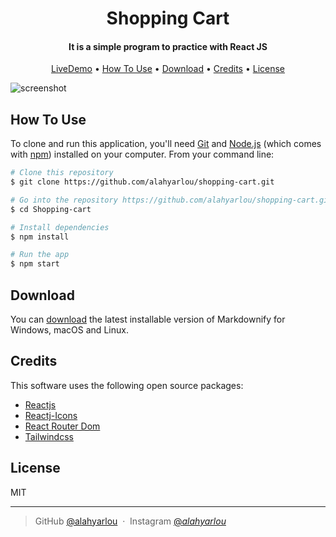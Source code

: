 <h1 align="center">
  Shopping Cart
  <br>
</h1>

<h4 align="center">It is a simple program to practice with React JS</h4>

<p align="center">
  <a href="https://shopping-cart-eosin-alpha.vercel.app/">LiveDemo</a> •
  <a href="#how-to-use">How To Use</a> •
  <a href="#download">Download</a> •
  <a href="#credits">Credits</a> •
  <a href="#license">License</a>
</p>

![screenshot](https://s6.uupload.ir/files/photo_2022-09-12_16-54-20_6lq3.jpg)

## How To Use

To clone and run this application, you'll need [Git](https://git-scm.com) and [Node.js](https://nodejs.org/en/download/) (which comes with [npm](http://npmjs.com)) installed on your computer. From your command line:

```bash
# Clone this repository
$ git clone https://github.com/alahyarlou/shopping-cart.git

# Go into the repository https://github.com/alahyarlou/shopping-cart.git
$ cd Shopping-cart

# Install dependencies
$ npm install

# Run the app
$ npm start
```

## Download

You can [download](https://codeload.github.com/alahyarlou/shopping-cart/zip/refs/heads/main) the latest installable version of Markdownify for Windows, macOS and Linux.

## Credits

This software uses the following open source packages:

- [Reactjs](http://reactjs.com/)
- [Reactj-Icons](https://react-icons.github.io/)
- [React Router Dom](https://reactrouter.com/)
- [Tailwindcss](https://tailwindcss.com/)

## License

MIT

---

> GitHub [@alahyarlou](https://github.com/alahyarlou) &nbsp;&middot;&nbsp;
> Instagram [@_alahyarlou_](https://instagram.com/_alahyarlou_)
